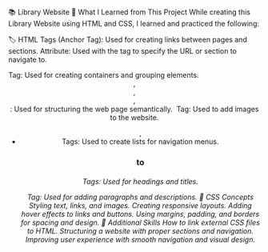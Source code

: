 📚 Library Website
📝 What I Learned from This Project
While creating this Library Website using HTML and CSS, I learned and practiced the following:

🏷️ HTML Tags
<a> (Anchor Tag): Used for creating links between pages and sections.
<href> Attribute: Used with the <a> tag to specify the URL or section to navigate to.
<div> Tag: Used for creating containers and grouping elements.
<header>, <nav>, <section>, <footer>: Used for structuring the web page semantically.
<img> Tag: Used to add images to the website.
<ul>, <li> Tags: Used to create lists for navigation menus.
<h1> to <h6> Tags: Used for headings and titles.
<p> Tag: Used for adding paragraphs and descriptions.
🎨 CSS Concepts
Styling text, links, and images.
Creating responsive layouts.
Adding hover effects to links and buttons.
Using margins, padding, and borders for spacing and design.
🚀 Additional Skills
How to link external CSS files to HTML.
Structuring a website with proper sections and navigation.
Improving user experience with smooth navigation and visual design.
